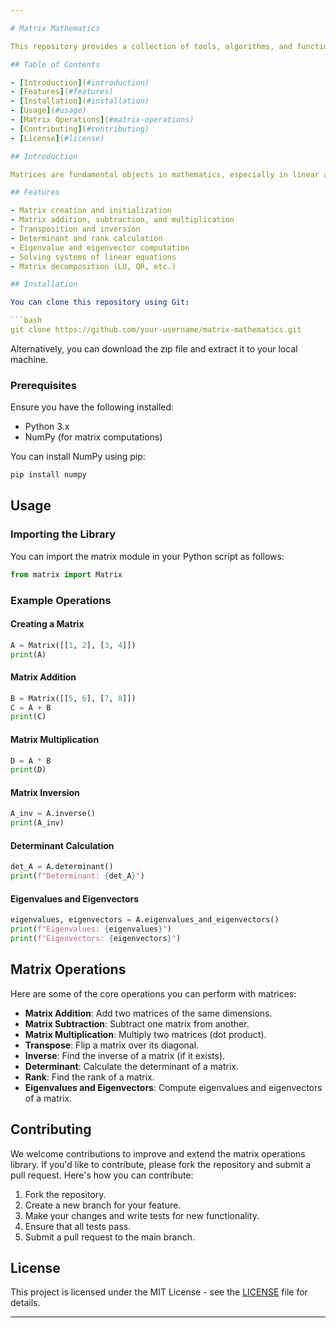 ```yaml
---

# Matrix Mathematics

This repository provides a collection of tools, algorithms, and functions for working with matrices in mathematics. The goal of this project is to provide an easy-to-use set of operations for matrix manipulation and computational tasks in linear algebra.

## Table of Contents

- [Introduction](#introduction)
- [Features](#features)
- [Installation](#installation)
- [Usage](#usage)
- [Matrix Operations](#matrix-operations)
- [Contributing](#contributing)
- [License](#license)

## Introduction

Matrices are fundamental objects in mathematics, especially in linear algebra. They are widely used in computer science, physics, economics, engineering, and other fields. This repository aims to help both beginners and experts by providing a comprehensive set of tools to perform matrix operations such as multiplication, inversion, determinant calculation, and more.

## Features

- Matrix creation and initialization
- Matrix addition, subtraction, and multiplication
- Transposition and inversion
- Determinant and rank calculation
- Eigenvalue and eigenvector computation
- Solving systems of linear equations
- Matrix decomposition (LU, QR, etc.)

## Installation

You can clone this repository using Git:

```bash
git clone https://github.com/your-username/matrix-mathematics.git
```

Alternatively, you can download the zip file and extract it to your local machine.

### Prerequisites

Ensure you have the following installed:
- Python 3.x
- NumPy (for matrix computations)

You can install NumPy using pip:

```bash
pip install numpy
```

## Usage

### Importing the Library

You can import the matrix module in your Python script as follows:

```python
from matrix import Matrix
```

### Example Operations

#### Creating a Matrix

```python
A = Matrix([[1, 2], [3, 4]])
print(A)
```

#### Matrix Addition

```python
B = Matrix([[5, 6], [7, 8]])
C = A + B
print(C)
```

#### Matrix Multiplication

```python
D = A * B
print(D)
```

#### Matrix Inversion

```python
A_inv = A.inverse()
print(A_inv)
```

#### Determinant Calculation

```python
det_A = A.determinant()
print(f"Determinant: {det_A}")
```

#### Eigenvalues and Eigenvectors

```python
eigenvalues, eigenvectors = A.eigenvalues_and_eigenvectors()
print(f"Eigenvalues: {eigenvalues}")
print(f"Eigenvectors: {eigenvectors}")
```

## Matrix Operations

Here are some of the core operations you can perform with matrices:

- **Matrix Addition**: Add two matrices of the same dimensions.
- **Matrix Subtraction**: Subtract one matrix from another.
- **Matrix Multiplication**: Multiply two matrices (dot product).
- **Transpose**: Flip a matrix over its diagonal.
- **Inverse**: Find the inverse of a matrix (if it exists).
- **Determinant**: Calculate the determinant of a matrix.
- **Rank**: Find the rank of a matrix.
- **Eigenvalues and Eigenvectors**: Compute eigenvalues and eigenvectors of a matrix.

## Contributing

We welcome contributions to improve and extend the matrix operations library. If you'd like to contribute, please fork the repository and submit a pull request. Here's how you can contribute:

1. Fork the repository.
2. Create a new branch for your feature.
3. Make your changes and write tests for new functionality.
4. Ensure that all tests pass.
5. Submit a pull request to the main branch.

## License

This project is licensed under the MIT License - see the [LICENSE](LICENSE) file for details.

---
```

